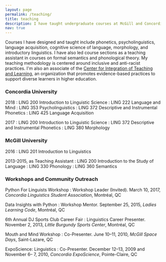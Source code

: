 ```yaml
---
layout: page
permalink: /teaching/
title: teaching
description: I have taught undergraduate courses at McGill and Concordia, as well as several workshops around the Montréal community.
nav: true
---
```


Courses I have designed and taught include phonetics, psycholinguistics, language acquisition, cognitive science of language, morphology, and introductory linguistics. I have also led course sections as a teaching assistant in courses on formal semantics and phonological theory. 
My teaching methodology is centered around inclusive and anti-racist practices. I'm also an associate of the [Center for Integration of Teaching and Learning](https://www.cirtl.net/), an organization that promotes evidence-based practices to support diverse learners in higher education. 


### Concordia University
2018
:   LING 200 Introduction to Linguistic Science
:   LING 222 Language and Mind
:   LING 353 Psycholinguistics
:   LING 372 Descriptive and Instrumental Phonetics
:   LING 425 Language Acquisition

2017
:   LING 200 Introduction to Linguistic Science
:   LING 372 Descriptive and Instrumental Phonetics
:   LING 380 Morphology

### McGill University
2016
: LING 201 Introduction to Linguistics

2013-2015, as Teaching Assistant
:   LING 200 Introduction to the Study of Language
:   LING 330 Phonology 
:   LING 360 Semantics


### Workshops and Community Outreach
Python For Linguists Workshop
:   Workshop Leader (Invited). March 10, 2017, *Concordia Linguistics Student Association*, Montréal, QC  

Data Insights with Python
:   Workshop Mentor. September 25, 2015, *Ladies Learning Code*, Montréal, QC

6th Annual DJ Sports Club Career Fair
:   Linguistics Career Presenter. November 2, 2013, *Little Burgundy Sports Center*, Montréal, QC

Mouth and Mind Workshop
:   Co-Presenter. June 10–11, 2010, *McGill Space Days*, Saint-Lazare, QC

ExpoScience: Linguistics
: Co-Presenter. December 12–13, 2009 and November 6– 7, 2010, *Concordia ExpoScience*, Pointe-Claire, QC